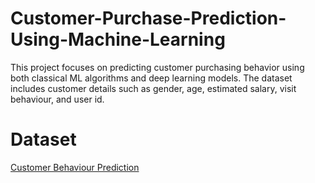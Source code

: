 # Customer-Purchase-Prediction-Using-Machine-Learning

This project focuses on predicting customer purchasing behavior using both classical ML algorithms and deep learning models. The dataset includes customer details such as gender, age, estimated salary, visit behaviour, and user id.

# Dataset
 [Customer Behaviour Prediction](https://www.kaggle.com/code/arezalo/customer-behaviour-prediction-naive-bayes)
